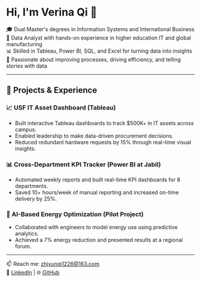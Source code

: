 # Hi, I'm Verina Qi 👋

🎓 Dual Master's degrees in Information Systems and International Business  
💼 Data Analyst with hands-on experience in higher education IT and global manufacturing  
📊 Skilled in Tableau, Power BI, SQL, and Excel for turning data into insights  
🚀 Passionate about improving processes, driving efficiency, and telling stories with data  

---

## 🔧 Projects & Experience

### 📈 USF IT Asset Dashboard (Tableau)
- Built interactive Tableau dashboards to track $500K+ in IT assets across campus.
- Enabled leadership to make data-driven procurement decisions.
- Reduced redundant hardware requests by 15% through real-time visual insights.

### 📊 Cross-Department KPI Tracker (Power BI at Jabil)
- Automated weekly reports and built real-time KPI dashboards for 8 departments.
- Saved 10+ hours/week of manual reporting and increased on-time delivery by 25%.

### 🧠 AI-Based Energy Optimization (Pilot Project)
- Collaborated with engineers to model energy use using predictive analytics.
- Achieved a 7% energy reduction and presented results at a regional forum.

---

📫 Reach me: [zhiyunqi1226@163.com](mailto:zhiyunqi1226@163.com)  
🔗 [LinkedIn](https://linkedin.com/in/verina-qi) | 🌐 [GitHub](https://github.com/verinaqi)

